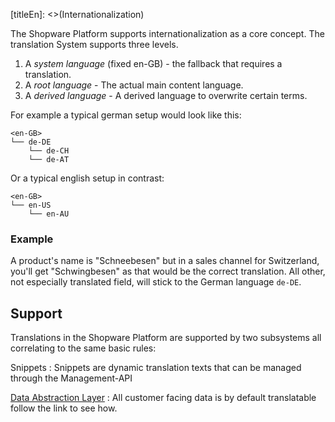 [titleEn]: <>(Internationalization)

The Shopware Platform supports internationalization as a core concept. The translation System supports three levels. 

1. A *system language* (fixed en-GB) - the fallback that requires a translation. 
2. A *root language*  - The actual main content language.
3. A *derived language*  - A derived language to overwrite certain terms.

For example a typical german setup would look like this:

```
<en-GB>
└── de-DE
    └── de-CH
    └── de-AT
```
Or a typical english setup in contrast:

```
<en-GB>
└── en-US
    └── en-AU
```
### Example

A product's name is "Schneebesen" but in a sales channel for Switzerland,
you'll get "Schwingbesen" as that would be the correct translation. All other,
not especially translated field, will stick to the German language `de-DE`.

## Support

Translations in the Shopware Platform are supported by two subsystems all correlating to the same basic rules:

Snippets
 : Snippets are dynamic translation texts that can be managed through the Management-API
 
[Data Abstraction Layer](./20-data-abstraction-layer/__categoryInfo.md)
 : All customer facing data is by default translatable follow the link to see how.
 
 


